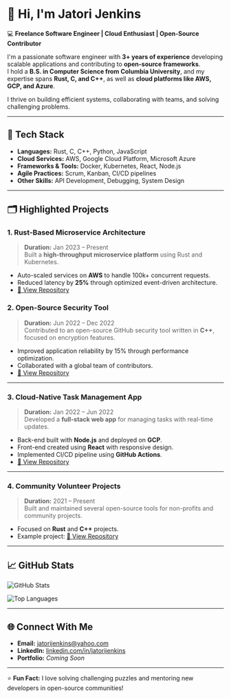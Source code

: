 # 👋 Hi, I'm Jatori Jenkins  

💻 **Freelance Software Engineer | Cloud Enthusiast | Open-Source Contributor**  

I'm a passionate software engineer with **3+ years of experience** developing scalable applications and contributing to **open-source frameworks**.  
I hold a **B.S. in Computer Science from Columbia University**, and my expertise spans **Rust, C, and C++**, as well as **cloud platforms like AWS, GCP, and Azure**.  

I thrive on building efficient systems, collaborating with teams, and solving challenging problems.  

---

## 🚀 **Tech Stack**

- **Languages:** Rust, C, C++, Python, JavaScript  
- **Cloud Services:** AWS, Google Cloud Platform, Microsoft Azure  
- **Frameworks & Tools:** Docker, Kubernetes, React, Node.js  
- **Agile Practices:** Scrum, Kanban, CI/CD pipelines  
- **Other Skills:** API Development, Debugging, System Design

---

## 🗂 **Highlighted Projects**

### **1. Rust-Based Microservice Architecture**  
> **Duration:** Jan 2023 – Present  
Built a **high-throughput microservice platform** using Rust and Kubernetes.  
- Auto-scaled services on **AWS** to handle 100k+ concurrent requests.  
- Reduced latency by **25%** through optimized event-driven architecture.  
- [🔗 View Repository](https://github.com/JatoriJenkinsSE/JatoriJenkinsSE/blob/main/Rust%20Microservice%20Project.md?plain=1)

### **2. Open-Source Security Tool**  
> **Duration:** Jun 2022 – Dec 2022  
Contributed to an open-source GitHub security tool written in **C++**, focused on encryption features.  
- Improved application reliability by 15% through performance optimization.  
- Collaborated with a global team of contributors.  
- [🔗 View Repository](https://github.com/JatoriJenkins/security-tool)

---

### **3. Cloud-Native Task Management App**  
> **Duration:** Jan 2022 – Jun 2022  
Developed a **full-stack web app** for managing tasks with real-time updates.  
- Back-end built with **Node.js** and deployed on **GCP**.  
- Front-end created using **React** with responsive design.  
- Implemented CI/CD pipeline using **GitHub Actions**.  
- [🔗 View Repository](https://github.com/JatoriJenkins/task-manager)

---

### **4. Community Volunteer Projects**  
> **Duration:** 2021 – Present  
Built and maintained several open-source tools for non-profits and community projects.  
- Focused on **Rust** and **C++** projects.  
- Example project: [🔗 View Repository](https://github.com/JatoriJenkins/community-tools)

---

## 📈 **GitHub Stats**

![GitHub Stats](https://github-readme-stats.vercel.app/api?username=JatoriJenkins&show_icons=true&theme=tokyonight)

![Top Languages](https://github-readme-stats.vercel.app/api/top-langs/?username=JatoriJenkins&layout=compact&theme=tokyonight)

---

## 🌐 **Connect With Me**

- **Email:** [jatorijenkins@yahoo.com](mailto:jatorijenkins@yahoo.com)  
- **LinkedIn:** [linkedin.com/in/jatorijenkins](https://linkedin.com/in/jatorijenkins)  
- **Portfolio:** *Coming Soon*  

---

⭐ **Fun Fact:** I love solving challenging puzzles and mentoring new developers in open-source communities!
